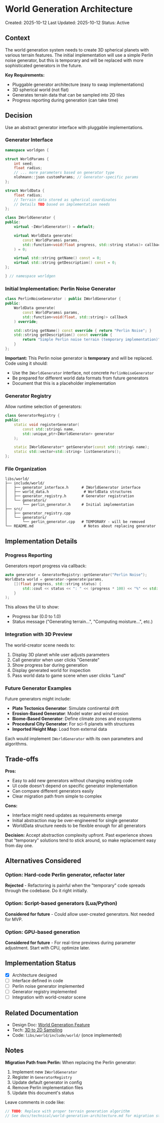 # World Generation Architecture

Created: 2025-10-12
Last Updated: 2025-10-12
Status: Active

## Context

The world generation system needs to create 3D spherical planets with various terrain features. The initial implementation will use a simple Perlin noise generator, but this is temporary and will be replaced with more sophisticated generators in the future.

**Key Requirements:**
- Pluggable generator architecture (easy to swap implementations)
- 3D spherical world (not flat)
- Generates terrain data that can be sampled into 2D tiles
- Progress reporting during generation (can take time)

## Decision

Use an abstract generator interface with pluggable implementations.

### Generator Interface

```cpp
namespace worldgen {

struct WorldParams {
    int seed;
    float radius;
    // ... more parameters based on generator type
    nlohmann::json customParams; // Generator-specific params
};

struct WorldData {
    float radius;
    // Terrain data stored as spherical coordinates
    // Details TBD based on implementation needs
};

class IWorldGenerator {
public:
    virtual ~IWorldGenerator() = default;

    virtual WorldData generate(
        const WorldParams& params,
        std::function<void(float progress, std::string status)> callback
    ) = 0;

    virtual std::string getName() const = 0;
    virtual std::string getDescription() const = 0;
};

} // namespace worldgen
```

### Initial Implementation: Perlin Noise Generator

```cpp
class PerlinNoiseGenerator : public IWorldGenerator {
public:
    WorldData generate(
        const WorldParams& params,
        std::function<void(float, std::string)> callback
    ) override;

    std::string getName() const override { return "Perlin Noise"; }
    std::string getDescription() const override {
        return "Simple Perlin noise terrain (temporary implementation)";
    }
};
```

**Important:** This Perlin noise generator is **temporary** and will be replaced. Code using it should:
- Use the `IWorldGenerator` interface, not concrete `PerlinNoiseGenerator`
- Be prepared for different world data formats from future generators
- Document that this is a placeholder implementation

### Generator Registry

Allow runtime selection of generators:

```cpp
class GeneratorRegistry {
public:
    static void registerGenerator(
        const std::string& name,
        std::unique_ptr<IWorldGenerator> generator
    );

    static IWorldGenerator* getGenerator(const std::string& name);
    static std::vector<std::string> listGenerators();
};
```

### File Organization

```
libs/world/
├── include/world/
│   ├── generator_interface.h      # IWorldGenerator interface
│   ├── world_data.h                # WorldData structures
│   ├── generator_registry.h       # Generator registration
│   └── generators/
│       └── perlin_generator.h     # Initial implementation
├── src/
│   ├── generator_registry.cpp
│   └── generators/
│       └── perlin_generator.cpp   # TEMPORARY - will be removed
└── README.md                       # Notes about replacing generator
```

## Implementation Details

### Progress Reporting

Generators report progress via callback:

```cpp
auto generator = GeneratorRegistry::getGenerator("Perlin Noise");
WorldData world = generator->generate(params,
    [](float progress, std::string status) {
        std::cout << status << ": " << (progress * 100) << "%" << std::endl;
    }
);
```

This allows the UI to show:
- Progress bar (0.0 to 1.0)
- Status message ("Generating terrain...", "Computing moisture...", etc.)

### Integration with 3D Preview

The world-creator scene needs to:
1. Display 3D planet while user adjusts parameters
2. Call generator when user clicks "Generate"
3. Show progress bar during generation
4. Display generated world for inspection
5. Pass world data to game scene when user clicks "Land"

### Future Generator Examples

Future generators might include:
- **Plate Tectonics Generator**: Simulate continental drift
- **Erosion-Based Generator**: Model water and wind erosion
- **Biome-Based Generator**: Define climate zones and ecosystems
- **Procedural City Generator**: For sci-fi planets with structures
- **Imported Height Map**: Load from external data

Each would implement `IWorldGenerator` with its own parameters and algorithms.

## Trade-offs

**Pros:**
- Easy to add new generators without changing existing code
- UI code doesn't depend on specific generator implementation
- Can compare different generators easily
- Clear migration path from simple to complex

**Cons:**
- Interface might need updates as requirements emerge
- Initial abstraction may be over-engineered for single generator
- WorldData structure needs to be flexible enough for all generators

**Decision:** Accept abstraction complexity upfront. Past experience shows that "temporary" solutions tend to stick around, so make replacement easy from day one.

## Alternatives Considered

### Option: Hard-code Perlin generator, refactor later
**Rejected** - Refactoring is painful when the "temporary" code spreads through the codebase. Do it right initially.

### Option: Script-based generators (Lua/Python)
**Considered for future** - Could allow user-created generators. Not needed for MVP.

### Option: GPU-based generation
**Considered for future** - For real-time previews during parameter adjustment. Start with CPU, optimize later.

## Implementation Status

- [x] Architecture designed
- [ ] Interface defined in code
- [ ] Perlin noise generator implemented
- [ ] Generator registry implemented
- [ ] Integration with world-creator scene

## Related Documentation

- Design Doc: [World Generation Feature](/docs/design/features/world-creation/generation.md)
- Tech: [3D to 2D Sampling](./3d-to-2d-sampling.md)
- Code: `libs/world/include/world/` (once implemented)

## Notes

**Migration Path from Perlin:**
When replacing the Perlin generator:
1. Implement new `IWorldGenerator`
2. Register in `GeneratorRegistry`
3. Update default generator in config
4. Remove Perlin implementation files
5. Update this document's status

Leave comments in code like:
```cpp
// TODO: Replace with proper terrain generation algorithm
// See docs/technical/world-generation-architecture.md for migration strategy
```
